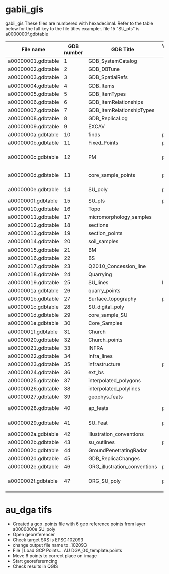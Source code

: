 # gabii_gis

gabii_gis
These files are numbered with hexadecimal. Refer to the table below for the full key to the file titles example:. file 15 "SU_pts" is a0000000f.gdbtable

|File name         |GDB number | GDB Title | Vector type | Comments |
|---               | --- | ---| ---| ---|
|a00000001.gdbtable|1 |GDB_SystemCatalog|||
|a00000002.gdbtable|2|GDB_DBTune|||
|a00000003.gdbtable|3|GDB_SpatialRefs|||
|a00000004.gdbtable|4|GDB_Items|||
|a00000005.gdbtable|5|GDB_ItemTypes|||
|a00000006.gdbtable|6|GDB_ItemRelationships|||
|a00000007.gdbtable|7|GDB_ItemRelationshipTypes|||
|a00000008.gdbtable|8|GDB_ReplicaLog|||
|a00000009.gdbtable|9|EXCAV|||
|a0000000a.gdbtable|10|finds|points|finds|
|a0000000b.gdbtable|11|Fixed_Points| points|a few fixed points|
|a0000000c.gdbtable|12|PM| points| many points SU_Number PM_Number|
|a0000000d.gdbtable|13|core_sample_points| points| core_sample_points 1 point|
|a0000000e.gdbtable|14|SU_poly| poly| Polys of the main structures|
|a0000000f.gdbtable|15|SU_pts| point| |
|a00000010.gdbtable|16|Topo|||
|a00000011.gdbtable|17|micromorphology_samples|||
|a00000012.gdbtable|18|sections|||
|a00000013.gdbtable|19|section_points|||
|a00000014.gdbtable|20|soil_samples|||
|a00000015.gdbtable|21|BM|||
|a00000016.gdbtable|22|BS|||
|a00000017.gdbtable|23|Q2010_Concession_line|||
|a00000018.gdbtable|24|Quarrying|||
|a00000019.gdbtable|25|SU_lines|lines||
|a0000001a.gdbtable|26|quarry_points|||
|a0000001b.gdbtable|27|Surface_topography|points||
|a0000001c.gdbtable|28|SU_digital_poly|||
|a0000001d.gdbtable|29|core_sample_SU|||
|a0000001e.gdbtable|30|Core_Samples|||
|a0000001f.gdbtable|31|Church|||
|a00000020.gdbtable|32|Church_points|||
|a00000021.gdbtable|33|INFRA|||
|a00000022.gdbtable|34|Infra_lines|||
|a00000023.gdbtable|35|infrastructure|points||
|a00000024.gdbtable|36|ext_bs|||
|a00000025.gdbtable|37|interpolated_polygons|||
|a00000026.gdbtable|38|interpolated_polylines|||
|a00000027.gdbtable|39|geophys_feats|||
|a00000028.gdbtable|40|ap_feats|poly|large polys of a few features|
|a00000029.gdbtable|41|SU_Feat|poly|polys of main features|
|a0000002a.gdbtable|42|illustration_conventions|||
|a0000002b.gdbtable|43|su_outlines|poly||
|a0000002c.gdbtable|44|GroundPenetratingRadar|||
|a0000002d.gdbtable|45|GDB_ReplicaChanges|||
|a0000002e.gdbtable|46|ORG_illustration_conventions|poly||
|a0000002f.gdbtable|47|ORG_SU_poly|poly|The road past the church, the south east|


# au_dga tifs
+ Created a gcp .points file with 6 geo reference points from layer a0000000e SU_poly
+ Open georeferencer
+ Check target SRS is EPSG:102093
+ change output file name to _102093
+ File | Load GCP Points... AU DGA_00_template.points
+ Move 6 points to correct place on image
+ Start georefererncing
+ Check results in QGIS

